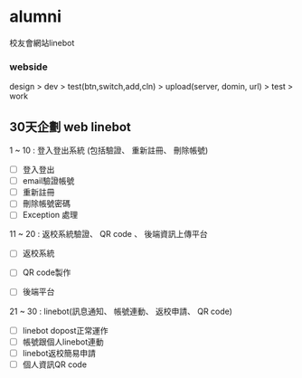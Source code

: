 # alumni
校友會網站linebot
### webside
design > dev > test(btn,switch,add,cln) > upload(server, domin, url) > test > work

## 30天企劃 web linebot
1 ~ 10  : 登入登出系統 (包括驗證、 重新註冊、 刪除帳號)
- [ ] 登入登出
- [ ] email驗證帳號
- [ ] 重新註冊
- [ ] 刪除帳號密碼
- [ ] Exception 處理

11 ~ 20 : 返校系統驗證、 QR code 、 後端資訊上傳平台
- [ ] 返校系統
- [ ] QR code製作
- [ ] 後端平台


21 ~ 30 : linebot(訊息通知、 帳號連動、 返校申請、 QR code)
- [ ] linebot dopost正常運作
- [ ] 帳號跟個人linebot連動
- [ ] linebot返校簡易申請
- [ ] 個人資訊QR code
